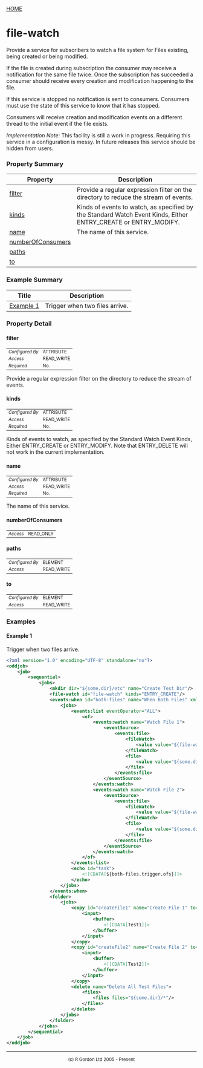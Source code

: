 [HOME](../../../README.md)
# file-watch

Provide a service for subscribers to watch a file system for Files existing, being created or being modified.


If the file is created during subscription the consumer may receive a notification for the same file twice. Once
the subscription has succeeded a consumer should receive every creation and modification happening to the file.


If this service is stopped no notification is sent to consumers. Consumers must use the state of this service
to know that it has stopped.


Consumers will receive creation and modification events on a different thread to the initial event if the
file exists.


<em>Implementation Note:</em> This facility is still a work in progress. Requiring this service
in a configuration is messy. In future releases this service should be hidden from users.



### Property Summary

| Property | Description |
| -------- | ----------- |
| [filter](#propertyfilter) | Provide a regular expression filter on the directory to reduce the stream of events. | 
| [kinds](#propertykinds) | Kinds of events to watch, as specified by the <a link="https://docs.oracle.com/en/java/javase/11/docs/api/java.base/java/nio/file/StandardWatchEventKinds.html">Standard Watch Event Kinds</a>, Either ENTRY_CREATE or ENTRY_MODIFY. | 
| [name](#propertyname) | The name of this service. | 
| [numberOfConsumers](#propertynumberOfConsumers) |  | 
| [paths](#propertypaths) |  | 
| [to](#propertyto) |  | 


### Example Summary

| Title | Description |
| ----- | ----------- |
| [Example 1](#example1) | Trigger when two files arrive. |


### Property Detail
#### filter <a name="propertyfilter"></a>

<table style='font-size:smaller'>
      <tr><td><i>Configured By</i></td><td>ATTRIBUTE</td></tr>
      <tr><td><i>Access</i></td><td>READ_WRITE</td></tr>
      <tr><td><i>Required</i></td><td>No.</td></tr>
</table>

Provide a regular expression filter on the directory to reduce the stream of events.

#### kinds <a name="propertykinds"></a>

<table style='font-size:smaller'>
      <tr><td><i>Configured By</i></td><td>ATTRIBUTE</td></tr>
      <tr><td><i>Access</i></td><td>READ_WRITE</td></tr>
      <tr><td><i>Required</i></td><td>No.</td></tr>
</table>

Kinds of events to watch, as specified by the
<a link="https://docs.oracle.com/en/java/javase/11/docs/api/java.base/java/nio/file/StandardWatchEventKinds.html">Standard Watch Event Kinds</a>,
Either ENTRY_CREATE or ENTRY_MODIFY. Note that ENTRY_DELETE will not work in the current implementation.

#### name <a name="propertyname"></a>

<table style='font-size:smaller'>
      <tr><td><i>Configured By</i></td><td>ATTRIBUTE</td></tr>
      <tr><td><i>Access</i></td><td>READ_WRITE</td></tr>
      <tr><td><i>Required</i></td><td>No.</td></tr>
</table>

The name of this service.

#### numberOfConsumers <a name="propertynumberOfConsumers"></a>

<table style='font-size:smaller'>
      <tr><td><i>Access</i></td><td>READ_ONLY</td></tr>
</table>



#### paths <a name="propertypaths"></a>

<table style='font-size:smaller'>
      <tr><td><i>Configured By</i></td><td>ELEMENT</td></tr>
      <tr><td><i>Access</i></td><td>READ_WRITE</td></tr>
</table>



#### to <a name="propertyto"></a>

<table style='font-size:smaller'>
      <tr><td><i>Configured By</i></td><td>ELEMENT</td></tr>
      <tr><td><i>Access</i></td><td>READ_WRITE</td></tr>
</table>




### Examples
#### Example 1 <a name="example1"></a>

Trigger when two files arrive.


```xml
<?xml version="1.0" encoding="UTF-8" standalone="no"?>
<oddjob>
    <job>
        <sequential>
            <jobs>
                <mkdir dir="${some.dir}/etc" name="Create Test Dir"/>
                <file-watch id="file-watch" kinds="ENTRY_CREATE"/>
                <events:when id="both-files" name="When Both Files" xmlns:events="oddjob:events">
                    <jobs>
                        <events:list eventOperator="ALL">
                            <of>
                                <events:watch name="Watch File 1">
                                    <eventSource>
                                        <events:file>
                                            <fileWatch>
                                                <value value="${file-watch}"/>
                                            </fileWatch>
                                            <file>
                                                <value value="${some.dir}/file1.txt"/>
                                            </file>
                                        </events:file>
                                    </eventSource>
                                </events:watch>
                                <events:watch name="Watch File 2">
                                    <eventSource>
                                        <events:file>
                                            <fileWatch>
                                                <value value="${file-watch}"/>
                                            </fileWatch>
                                            <file>
                                                <value value="${some.dir}/file2.txt"/>
                                            </file>
                                        </events:file>
                                    </eventSource>
                                </events:watch>
                            </of>
                        </events:list>
                        <echo id="task">
                            <![CDATA[${both-files.trigger.ofs}]]>
                        </echo>
                    </jobs>
                </events:when>
                <folder>
                    <jobs>
                        <copy id="createFile1" name="Create File 1" to="${some.dir}/file1.txt">
                            <input>
                                <buffer>
                                    <![CDATA[Test1]]>
                                </buffer>
                            </input>
                        </copy>
                        <copy id="createFile2" name="Create File 2" to="${some.dir}/file2.txt">
                            <input>
                                <buffer>
                                    <![CDATA[Test2]]>
                                </buffer>
                            </input>
                        </copy>
                        <delete name="Delete All Test Files">
                            <files>
                                <files files="${some.dir}/*"/>
                            </files>
                        </delete>
                    </jobs>
                </folder>
            </jobs>
        </sequential>
    </job>
</oddjob>

```



-----------------------

<div style='font-size: smaller; text-align: center;'>(c) R Gordon Ltd 2005 - Present</div>
